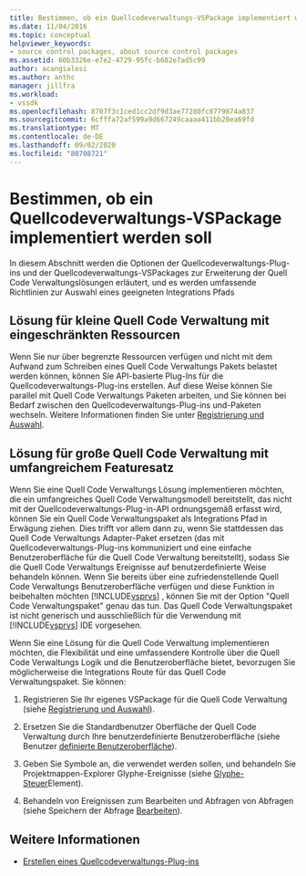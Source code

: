 ```yaml
---
title: Bestimmen, ob ein Quellcodeverwaltungs-VSPackage implementiert werden soll | Microsoft-Dokumentation
ms.date: 11/04/2016
ms.topic: conceptual
helpviewer_keywords:
- source control packages, about source control packages
ms.assetid: 60b3326e-e7e2-4729-95fc-b682e7ad5c99
author: acangialosi
ms.author: anthc
manager: jillfra
ms.workload:
- vssdk
ms.openlocfilehash: 8707f3c1ced1cc2df9d3ae77280fc8779874a837
ms.sourcegitcommit: 6cfffa72af599a9d667249caaaa411bb28ea69fd
ms.translationtype: MT
ms.contentlocale: de-DE
ms.lasthandoff: 09/02/2020
ms.locfileid: "80708721"
---
```

# <a name="determine-whether-to-implement-a-source-control-vspackage"></a>Bestimmen, ob ein Quellcodeverwaltungs-VSPackage implementiert werden soll
In diesem Abschnitt werden die Optionen der Quellcodeverwaltungs-Plug-ins und der Quellcodeverwaltungs-VSPackages zur Erweiterung der Quell Code Verwaltungslösungen erläutert, und es werden umfassende Richtlinien zur Auswahl eines geeigneten Integrations Pfads

## <a name="small-source-control-solution-with-limited-resources"></a>Lösung für kleine Quell Code Verwaltung mit eingeschränkten Ressourcen
 Wenn Sie nur über begrenzte Ressourcen verfügen und nicht mit dem Aufwand zum Schreiben eines Quell Code Verwaltungs Pakets belastet werden können, können Sie API-basierte Plug-Ins für die Quellcodeverwaltungs-Plug-ins erstellen. Auf diese Weise können Sie parallel mit Quell Code Verwaltungs Paketen arbeiten, und Sie können bei Bedarf zwischen den Quellcodeverwaltungs-Plug-ins und-Paketen wechseln. Weitere Informationen finden Sie unter [Registrierung und Auswahl](../../extensibility/internals/registration-and-selection-source-control-vspackage.md).

## <a name="large-source-control-solution-with-a-rich-feature-set"></a>Lösung für große Quell Code Verwaltung mit umfangreichem Featuresatz
 Wenn Sie eine Quell Code Verwaltungs Lösung implementieren möchten, die ein umfangreiches Quell Code Verwaltungsmodell bereitstellt, das nicht mit der Quellcodeverwaltungs-Plug-in-API ordnungsgemäß erfasst wird, können Sie ein Quell Code Verwaltungspaket als Integrations Pfad in Erwägung ziehen. Dies trifft vor allem dann zu, wenn Sie stattdessen das Quell Code Verwaltungs Adapter-Paket ersetzen (das mit Quellcodeverwaltungs-Plug-ins kommuniziert und eine einfache Benutzeroberfläche für die Quell Code Verwaltung bereitstellt), sodass Sie die Quell Code Verwaltungs Ereignisse auf benutzerdefinierte Weise behandeln können. Wenn Sie bereits über eine zufriedenstellende Quell Code Verwaltungs Benutzeroberfläche verfügen und diese Funktion in beibehalten möchten [!INCLUDE[vsprvs](../../code-quality/includes/vsprvs_md.md)] , können Sie mit der Option "Quell Code Verwaltungspaket" genau das tun. Das Quell Code Verwaltungspaket ist nicht generisch und ausschließlich für die Verwendung mit [!INCLUDE[vsprvs](../../code-quality/includes/vsprvs_md.md)] IDE vorgesehen.

 Wenn Sie eine Lösung für die Quell Code Verwaltung implementieren möchten, die Flexibilität und eine umfassendere Kontrolle über die Quell Code Verwaltungs Logik und die Benutzeroberfläche bietet, bevorzugen Sie möglicherweise die Integrations Route für das Quell Code Verwaltungspaket. Sie können:

1. Registrieren Sie Ihr eigenes VSPackage für die Quell Code Verwaltung (siehe [Registrierung und Auswahl](../../extensibility/internals/registration-and-selection-source-control-vspackage.md)).

2. Ersetzen Sie die Standardbenutzer Oberfläche der Quell Code Verwaltung durch Ihre benutzerdefinierte Benutzeroberfläche (siehe Benutzer [definierte Benutzeroberfläche](../../extensibility/internals/custom-user-interface-source-control-vspackage.md)).

3. Geben Sie Symbole an, die verwendet werden sollen, und behandeln Sie Projektmappen-Explorer Glyphe-Ereignisse (siehe [Glyphe-Steuer](../../extensibility/internals/glyph-control-source-control-vspackage.md)Element).

4. Behandeln von Ereignissen zum Bearbeiten und Abfragen von Abfragen (siehe Speichern der Abfrage [Bearbeiten](../../extensibility/internals/query-edit-query-save-source-control-vspackage.md)).

## <a name="see-also"></a>Weitere Informationen
- [Erstellen eines Quellcodeverwaltungs-Plug-ins](../../extensibility/internals/creating-a-source-control-plug-in.md)
